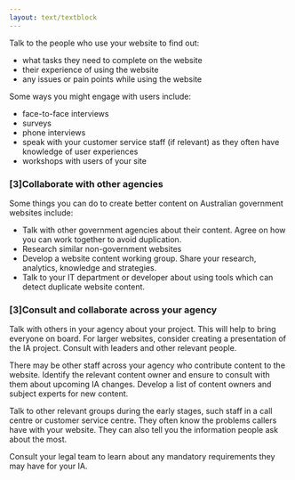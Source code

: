 ```yaml
---
layout: text/textblock
---
```


Talk to the people who use your website to find out:

- what tasks they need to complete on the website
- their experience of using the website
- any issues or pain points while using the website

Some ways you might engage with users include:
- face-to-face interviews
- surveys
- phone interviews
- speak with your customer service staff (if relevant) as they often have knowledge of user experiences
- workshops with users of your site

### [3]Collaborate with other agencies
Some things you can do to create better content on Australian government websites include:
- Talk with other government agencies about their content. Agree on how you can work together to avoid duplication.
- Research similar non-government websites
- Develop a website content working group. Share your research, analytics, knowledge and strategies.
- Talk to your IT department or developer about using tools which can detect duplicate website content.

### [3]Consult and collaborate across your agency
Talk with others in your agency about your project. This will help to bring everyone on board. For larger websites, consider creating a presentation of the IA project. Consult with leaders and other relevant people.

There may be other staff across your agency who contribute content to the website. Identify the relevant content owner and ensure to consult with them about upcoming IA changes. Develop a list of content owners and subject experts for new content.

Talk to other relevant groups during the early stages, such staff in a call centre or customer service centre. They often know the problems callers have with your website.  They can also tell you the information people ask about the most.

Consult your legal team to learn about any mandatory requirements they may have for your IA.
